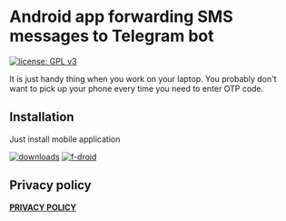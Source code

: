 Android app forwarding SMS messages to Telegram bot
===================================================

[![license: GPL v3](https://img.shields.io/badge/license-GPL_v3-blue.svg)](https://www.gnu.org/licenses/gpl-3.0)

It is just handy thing when you work on your laptop.
You probably don't want to pick up your phone every time you need to enter OTP code.

Installation
------------
Just install mobile application

[![downloads](https://img.shields.io/github/v/release/igrmk/smsq.svg)](https://github.com/igrmk/smsq/releases/latest)
[![f-droid](https://img.shields.io/f-droid/v/com.github.igrmk.smsq.svg)](https://f-droid.org/packages/com.github.igrmk.smsq)

Privacy policy
--------------
__[PRIVACY POLICY](PRIVACY.md)__

